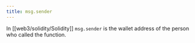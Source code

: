 ```yaml
---
title: msg.sender
---
```


In [[web3/solidity/Solidity]] `msg.sender` is the wallet address of the person who called the function.

